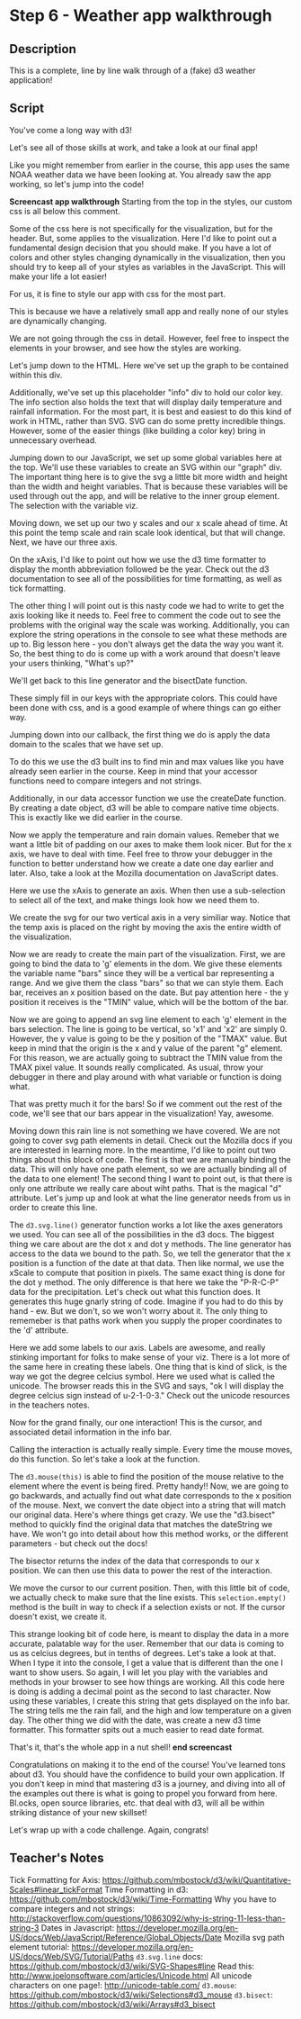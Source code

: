 # Step 6 - Weather app walkthrough

## Description
This is a complete, line by line walk through of a (fake) d3 weather application!

## Script

You've come a long way with d3!

Let's see all of those skills at work, and take a look at our final app!

Like you might remember from earlier in the course, this app uses the same NOAA weather data we have been looking at.  You already saw the app working, so let's jump into the code!

**Screencast app walkthrough**
Starting from the top in the styles, our custom css is all below this comment.  

Some of the css here is not specifically for the visualization, but for the header.  But, some applies to the visualization.  Here I'd like to point out a fundamental design decision that you should make.  If you have a lot of colors and other styles changing dynamically in the visualization, then you should try to keep all of your styles as variables in the JavaScript.  This will make your life a lot easier!

For us, it is fine to style our app with css for the most part.  

This is because we have a relatively small app and really none of our styles are dynamically changing.

We are not going through the css in detail.  However, feel free to inspect the elements in your browser, and see how the styles are working.

Let's jump down to the HTML.  Here we've set up the graph to be contained within this div.  

Additionally, we've set up this placeholder "info" div to hold our color key.  The info section also holds the text that will display daily temperature and rainfall information.  For the most part, it is best and easiest to do this kind of work in HTML, rather than SVG.  SVG can do some pretty incredible things.  However, some of the easier things (like building a color key) bring in unnecessary overhead.

Jumping down to our JavaScript, we set up some global variables here at the top.  We'll use these variables to create an SVG within our "graph" div.  The important thing here is to give the svg a little bit more width and height than the width and height variables.  That is because these variables will be used through out the app, and will be relative to the inner group element.  The selection with the variable viz.

Moving down, we set up our two y scales and our x scale ahead of time.  At this point the temp scale and rain scale look identical, but that will change.  Next, we have our three axis.

On the xAxis, I'd like to point out how we use the d3 time formatter to display the month abbreviation followed be the year.  Check out the d3 documentation to see all of the possibilities for time formatting, as well as tick formatting.

The other thing I will point out is this nasty code we had to write to get the axis looking like it needs to.  Feel free to comment the code out to see the problems with the original way the scale was working.  Additionally, you can explore the string operations in the console to see what these methods are up to.  Big lesson here - you don't always get the data the way you want it.  So, the best thing to do is come up with a work around that doesn't leave your users thinking, "What's up?"

We'll get back to this line generator and the bisectDate function.  

These simply fill in our keys with the appropriate colors.  This could have been done with css, and is a good example of where things can go either way.

Jumping down into our callback, the first thing we do is apply the data domain to the scales that we have set up.  

To do this we use the d3 built ins to find min and max values like you have already seen earlier in the course.  Keep in mind that your accessor functions need to compare integers and not strings.

Additionally, in our data accessor function we use the createDate function.  By creating a date object, d3 will be able to compare native time objects.  This is exactly like we did earlier in the course.  

Now we apply the temperature and rain domain values.  Remeber that we want a little bit of padding on our axes to make them look nicer.  But for the x axis, we have to deal with time.  Feel free to throw your debugger in the function to better understand how we create a date one day earlier and later.  Also, take a look at the Mozilla documentation on JavaScript dates.

Here we use the xAxis to generate an axis.  When then use a sub-selection to select all of the text, and make things look how we need them to.

We create the svg for our two vertical axis in a very similiar way.  Notice that the temp axis is placed on the right by moving the axis the entire width of the visualization.

Now we are ready to create the main part of the visualization.  First, we are going to bind the data to 'g' elements in the dom.  We give these elements the variable name "bars" since they will be a vertical bar representing a range.  And we give them the class "bars" so that we can style them.  Each bar, receives an x position based on the date.  But pay attention here - the y position it receives is the "TMIN" value, which will be the bottom of the bar.

Now we are going to append an svg line element to each 'g' element in the bars selection.  The line is going to be vertical, so 'x1' and 'x2' are simply 0.  However, the y value is going to be the y position of the "TMAX" value.  But keep in mind that the origin is the x and y value of the parent "g" element.  For this reason, we are actually going to subtract the TMIN value from the TMAX pixel value.  It sounds really complicated.  As usual, throw your debugger in there and play around with what variable or function is doing what.

That was pretty much it for the bars!  So if we comment out the rest of the code, we'll see that our bars appear in the visualization!  Yay, awesome.

Moving down this rain line is not something we have covered.  We are not going to cover svg path elements in detail.  Check out the Mozilla docs if you are interested in learning more.  In the meantime, I'd like to point out two things about this block of code.  The first is that we are manually binding the data.  This will only have one path element, so we are actually binding all of the data to one element!  The second thing I want to point out, is that there is only one attribute we really care about wiht paths.  That is the magical "d" attribute.  Let's jump up and look at what the line generator needs from us in order to create this line.

The `d3.svg.line()` generator function works a lot like the axes generators we used.  You can see all of the possibilities in the d3 docs.  The biggest thing we care about are the dot x and dot y methods.  The line generator has access to the data we bound to the path.  So, we tell the generator that the x position is a function of the date at that data.  Then like normal, we use the xScale to compute that position in pixels.  The same exact thing is done for the dot y method.  The only difference is that here we take the "P-R-C-P" data for the precipitation.  Let's check out what this function does.  It generates this huge gnarly string of code.  Imagine if you had to do this by hand - ew.  But we don't, so we won't worry about it.  The only thing to rememeber is that paths work when you supply the proper coordinates to the 'd' attribute.

Here we add some labels to our axis.  Labels are awesome, and really stinking important for folks to make sense of your viz.  There is a lot more of the same here in creating these labels.  One thing that is kind of slick, is the way we got the degree celcius symbol.  Here we used what is called the unicode.  The browser reads this in the SVG and says, "ok I will display the degree celcius sign instead of u-2-1-0-3."  Check out the unicode resources in the teachers notes.

Now for the grand finally, our one interaction!  This is the cursor, and associated detail information in the info bar.

Calling the interaction is actually really simple.  Every time the mouse moves, do this function.  So let's take a look at the function.

The `d3.mouse(this)` is able to find the position of the mouse relative to the element where the event is being fired.  Pretty handy!!  Now, we are going to go backwards, and actually find out what date corresponds to the x position of the mouse.  Next, we convert the date object into a string that will match our original data.  Here's where things get crazy.  We use the "d3.bisect" method to quickly find the original data that matches the dateString we have.  We won't go into detail about how this method works, or the different parameters - but check out the docs!

The bisector returns the index of the data that corresponds to our x position.  We can then use this data to power the rest of the interaction.

We move the cursor to our current position.  Then, with this little bit of code, we actually check to make sure that the line exists.  This `selection.empty()` method is the built in way to check if a selection exists or not.  If the cursor doesn't exist, we create it.  

This strange looking bit of code here, is meant to display the data in a more accurate, palatable way for the user.  Remember that our data is coming to us as celcius degrees, but in tenths of degrees.  Let's take a look at that.  When I type it into the console, I get a value that is different than the one I want to show users.  So again, I will let you play with the variables and methods in your browser to see how things are working.  All this code here is doing is adding a decimal point as the second to last character.  Now using these variables, I create this string that gets displayed on the info bar.  The string tells me the rain fall, and the high and low temperature on a given day.  The other thing we did with the date, was create a new d3 time formatter. This formatter spits out a much easier to read date format.

That's it, that's the whole app in a nut shell!
**end screencast**

Congratulations on making it to the end of the course!  You've learned tons about d3.  You should have the confidence to build your own application.  If you don't keep in mind that mastering d3 is a journey, and diving into all of the examples out there is what is going to propel you forward from here.  Bl.ocks, open source libraries, etc. that deal with d3, will all be within striking distance of your new skillset!

Let's wrap up with a code challenge.  Again, congrats!

## Teacher's Notes
Tick Formatting for Axis: https://github.com/mbostock/d3/wiki/Quantitative-Scales#linear_tickFormat
Time Formatting in d3: https://github.com/mbostock/d3/wiki/Time-Formatting
Why you have to compare integers and not strings: http://stackoverflow.com/questions/10863092/why-is-string-11-less-than-string-3
Dates in Javascript: https://developer.mozilla.org/en-US/docs/Web/JavaScript/Reference/Global_Objects/Date
Mozilla svg path element tutorial: https://developer.mozilla.org/en-US/docs/Web/SVG/Tutorial/Paths
`d3.svg.line` docs: https://github.com/mbostock/d3/wiki/SVG-Shapes#line
Read this: http://www.joelonsoftware.com/articles/Unicode.html
All unicode characters on one page!: http://unicode-table.com/
`d3.mouse`: https://github.com/mbostock/d3/wiki/Selections#d3_mouse
`d3.bisect`: https://github.com/mbostock/d3/wiki/Arrays#d3_bisect
